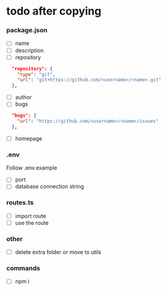 # todo after copying

### package.json

- [ ] name
- [ ] description
- [ ] repository
```json
  "repository": {
    "type": "git",
    "url": "git+https://github.com/<username>/<name>.git"
  },
```
- [ ] author
- [ ] bugs
```json
  "bugs": {
    "url": "https://github.com/<username>/<name>/issues"
  },
```
- [ ] homepage

### .env

Follow .env.example

- [ ] port
- [ ] database connection string

### routes.ts

- [ ] import route
- [ ] use the route

### other

- [ ] delete extra folder or move to utils

### commands

- [ ] npm i